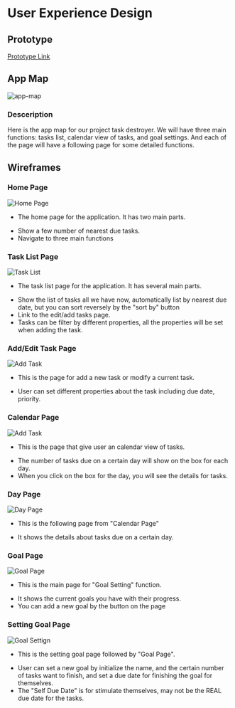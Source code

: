 # User Experience Design

## Prototype
[Prototype Link](https://www.figma.com/design/v1YjoBHtWq0Mobwi91uYEH/Figma-basics?node-id=684-128&node-type=frame&t=KxW2XV0tl73QUBDB-0)
## App Map
![app-map](ux-design/app-map.png)
### Desceription
Here is the app map for our project task destroyer. We will have three main functions: tasks list, calendar view of tasks, and goal settings. And each of the page will have a following page for some detailed functions.

## Wireframes

### Home Page
![Home Page](ux-design/Wireframes/Home-Page.png)
* The home page for the application. It has two main parts.
- Show a few number of nearest due tasks.
- Navigate to three main functions

### Task List Page
![Task List](ux-design/Wireframes/Task-List-Page.png)
* The task list page for the application. It has several main parts.
- Show the list of tasks all we have now, automatically list by nearest due date, but you can sort reversely by the "sort by" button
- Link to the edit/add tasks page.
- Tasks can be filter by different properties, all the properties will be set when adding the task.

### Add/Edit Task Page
![Add Task](/ux-design/Wireframes/Add%3AEdit-Task-Page.png)
* This is the page for add a new task or modify a current task.
- User can set different properties about the task including due date, priority.

### Calendar Page
![Add Task](/ux-design/Wireframes/Calendar-Page.png)
* This is the page that give user an calendar view of tasks.
- The number of tasks due on a certain day will show on the box for each day.
- When you click on the box for the day, you will see the details for tasks.

### Day Page
![Day Page](/ux-design/Wireframes/Day-Page.png)
* This is the following page from "Calendar Page"
- It shows the details about tasks due on a certain day.

### Goal Page
![Goal Page](/ux-design/Wireframes/Goal-Page.png)
* This is the main page for "Goal Setting" function.
- It shows the current goals you have with their progress.
- You can add a new goal by the button on the page

### Setting Goal Page
![Goal Settign](./ux-design/Wireframes/Setting-Goal-Page.png)
* This is the setting goal page followed by "Goal Page".
- User can set a new goal by initialize the name, and the certain number of tasks want to finish, and set a due date for finishing the goal for themselves.
- The "Self Due Date" is for stimulate themselves, may not be the REAL due date for the tasks.